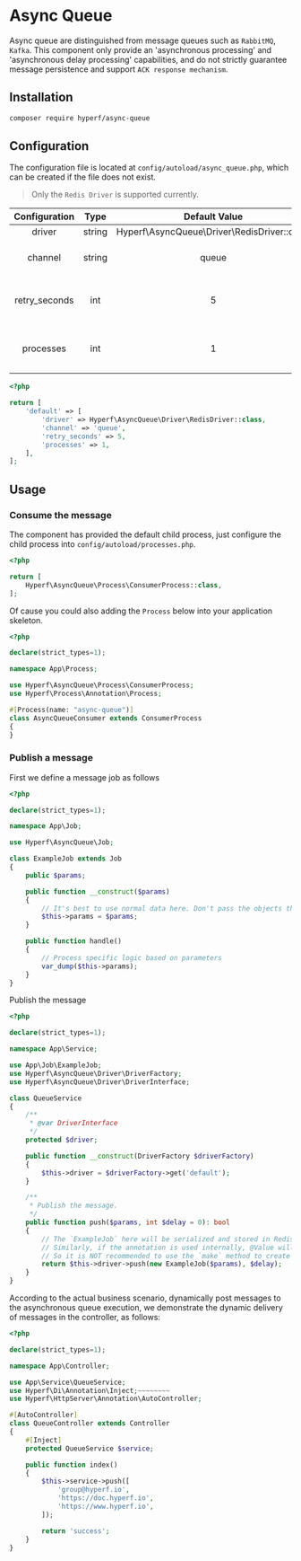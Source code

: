 # Async Queue

Async queue are distinguished from message queues such as `RabbitMQ`, `Kafka`. This component only provide an 'asynchronous processing' and 'asynchronous delay processing' capabilities, and do not strictly guarantee message persistence and support `ACK response mechanism`.

## Installation

```bash
composer require hyperf/async-queue
```

## Configuration

The configuration file is located at `config/autoload/async_queue.php`, which can be created if the file does not exist.

> Only the `Redis Driver` is supported currently.

|     Configuration      |  Type  |                   Default Value                    |        Memo        |
|:-------------:|:------:|:-------------------------------------------:|:------------------:|
|    driver     | string | Hyperf\AsyncQueue\Driver\RedisDriver::class |         None         |
|    channel    | string |                    queue                    |      The prefix of the queue      |
| retry_seconds |  int   |                      5                      | Retry the interval after failure |
|   processes   |  int   |                      1                      |     The number of consumer processes     |

```php
<?php

return [
    'default' => [
        'driver' => Hyperf\AsyncQueue\Driver\RedisDriver::class,
        'channel' => 'queue',
        'retry_seconds' => 5,
        'processes' => 1,
    ],
];

```

## Usage

### Consume the message

The component has provided the default child process, just configure the child process into `config/autoload/processes.php`.

```php
<?php

return [
    Hyperf\AsyncQueue\Process\ConsumerProcess::class,
];
```

Of cause you could also adding the `Process` below into your application skeleton.

```php
<?php

declare(strict_types=1);

namespace App\Process;

use Hyperf\AsyncQueue\Process\ConsumerProcess;
use Hyperf\Process\Annotation\Process;

#[Process(name: "async-queue")]
class AsyncQueueConsumer extends ConsumerProcess
{
}
```

### Publish a message

First we define a message job as follows

```php
<?php

declare(strict_types=1);

namespace App\Job;

use Hyperf\AsyncQueue\Job;

class ExampleJob extends Job
{
    public $params;

    public function __construct($params)
    {
        // It's best to use normal data here. Don't pass the objects that carry IO, such as PDO objects.
        $this->params = $params;
    }

    public function handle()
    {
        // Process specific logic based on parameters
        var_dump($this->params);
    }
}
```

Publish the message

```php
<?php

declare(strict_types=1);

namespace App\Service;

use App\Job\ExampleJob;
use Hyperf\AsyncQueue\Driver\DriverFactory;
use Hyperf\AsyncQueue\Driver\DriverInterface;

class QueueService
{
    /**
     * @var DriverInterface
     */
    protected $driver;

    public function __construct(DriverFactory $driverFactory)
    {
        $this->driver = $driverFactory->get('default');
    }

    /**
     * Publish the message.
     */
    public function push($params, int $delay = 0): bool
    {
        // The `ExampleJob` here will be serialized and stored in Redis, so internal variables of the object are best passed only normal data.
        // Similarly, if the annotation is used internally, @Value will serialize the corresponding object, causing the message body to become larger.
        // So it is NOT recommended to use the `make` method to create a `Job` object.
        return $this->driver->push(new ExampleJob($params), $delay);
    }
}
```

According to the actual business scenario, dynamically post messages to the asynchronous queue execution, we demonstrate the dynamic delivery of messages in the controller, as follows:

```php
<?php

declare(strict_types=1);

namespace App\Controller;

use App\Service\QueueService;
use Hyperf\Di\Annotation\Inject;~~~~~~~~
use Hyperf\HttpServer\Annotation\AutoController;

#[AutoController]
class QueueController extends Controller
{
    #[Inject]
    protected QueueService $service;

    public function index()
    {
        $this->service->push([
            'group@hyperf.io',
            'https://doc.hyperf.io',
            'https://www.hyperf.io',
        ]);

        return 'success';
    }
}
```
